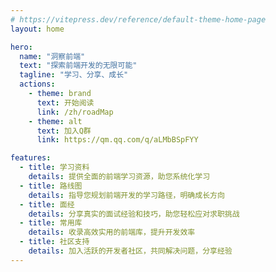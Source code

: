 ```yaml
---
# https://vitepress.dev/reference/default-theme-home-page
layout: home

hero:
  name: "洞察前端"
  text: "探索前端开发的无限可能"
  tagline: "学习、分享、成长"
  actions:
    - theme: brand
      text: 开始阅读
      link: /zh/roadMap
    - theme: alt
      text: 加入Q群
      link: https://qm.qq.com/q/aLMbBSpFYY

features:
  - title: 学习资料
    details: 提供全面的前端学习资源，助您系统化学习
  - title: 路线图
    details: 指导您规划前端开发的学习路径，明确成长方向
  - title: 面经
    details: 分享真实的面试经验和技巧，助您轻松应对求职挑战
  - title: 常用库
    details: 收录高效实用的前端库，提升开发效率
  - title: 社区支持
    details: 加入活跃的开发者社区，共同解决问题，分享经验
---
```

